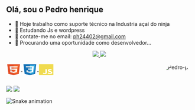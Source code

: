 ## Olá, sou o Pedro henrique 

- 🔭 Hoje trabalho como suporte técnico na Industria açaí do ninja
- 🌱 Estudando Js e wordpress
- 👯 contate-me no email: ph24402@gmail.com
- 🤔 Procurando uma oportunidade como desenvolvedor...

<div align="center">
  <a href="https://github.com/Pedrohs-dev">
  <img height="180em" src="https://github-readme-stats.vercel.app/api?username=Pedrohs-dev&show_icons=true&theme=dracula&include_all_commits=true&count_private=true"/>
  <img height="180em" src="https://github-readme-stats.vercel.app/api/top-langs/?username=Pedrohs-dev&layout=compact&langs_count=7&theme=dracula"/>
</div>

<div style="display: inline_block"><br>
  <img align="center" alt="Pedro-HTML" height="30" width="40" src="https://raw.githubusercontent.com/devicons/devicon/master/icons/html5/html5-original.svg">
  <img align="center" alt="Pedro-CSS" height="30" width="40" src="https://raw.githubusercontent.com/devicons/devicon/master/icons/css3/css3-original.svg">
  <img align="center" alt="Pedro-Js" height="30" width="40" src="https://raw.githubusercontent.com/devicons/devicon/master/icons/javascript/javascript-plain.svg">
  <img align="right" alt="Pedro-pic" height="150" style="border-radius:50px;" src=https://encrypted-tbn0.gstatic.com/images?q=tbn:ANd9GcQfI4RXMzJz6nqtHcrnRbbwO09ok1QBLhvGtg&usqp=CAU>
</div>
  
  ##
  
  <div> 
  <a href="https://instagram.com/ph_rxx" target="_blank"><img src="https://img.shields.io/badge/-Instagram-%23E4405F?style=for-the-badge&logo=instagram&logoColor=white"></a> 
 <a href = "mailto:ph24402@gmail.com"><img src="https://img.shields.io/badge/-Gmail-%23333?style=for-the-badge&logo=gmail&logoColor=white" target="_blank"></a> 
</div>
  
![Snake animation](https://github.com/pedrohs-dev/pedrohs-dev/blob/output/github-contribution-grid-snake.svg)
